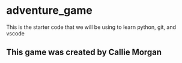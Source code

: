 # adventure_game
This is the starter code that we will be using to learn python, git, and vscode

## This game was created by Callie Morgan